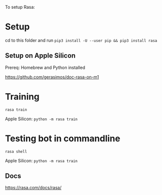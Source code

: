 To setup Rasa:

# Setup
cd to this folder and run `pip3 install -U --user pip && pip3 install rasa`

## Setup on Apple Silicon 
Prereq: Homebrew and Python installed

https://github.com/gerasimos/doc-rasa-on-m1
# Training
`rasa train`

Apple Silicon: `python -m rasa train` 

# Testing bot in commandline
`rasa shell`

Apple Silicon: `python -m rasa train`
## Docs
https://rasa.com/docs/rasa/